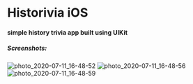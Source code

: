 # Historivia iOS
#### simple history trivia app built using UIKit

##### Screenshots: 
![photo_2020-07-11_16-48-52](https://user-images.githubusercontent.com/44161282/87226825-bce73080-c396-11ea-9936-fa3adafe7a3c.jpg)
![photo_2020-07-11_16-48-56](https://user-images.githubusercontent.com/44161282/87226824-bce73080-c396-11ea-8537-bbcdcea6e48f.jpg)
![photo_2020-07-11_16-48-59](https://user-images.githubusercontent.com/44161282/87226823-bc4e9a00-c396-11ea-8f9d-bd528ced59d1.jpg)
